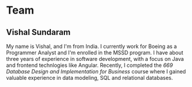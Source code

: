 # Team

## Vishal Sundaram

My name is Vishal, and I'm from India. I currently work for Boeing as a Programmer Analyst and I'm enrolled in the MSSD program. I have about three years of experience in software development, with a focus on Java and frontend technlogies like Angular. Recently, I completed the *669 Database Design and Implementation for Business* course where I gained valuable experience in data modeling, SQL and relational databases.